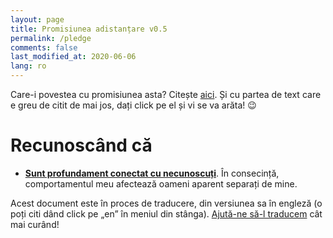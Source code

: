 ```yaml
---
layout: page
title: Promisiunea adistanțare v0.5
permalink: /pledge
comments: false
last_modified_at: 2020-06-06
lang: ro
---
```


<span class="small mark">Care-i povestea cu promisiunea asta? Citește [aici]({{site.baseurl}}/about). Și cu partea de text care e greu de citit de mai jos, dați click pe el și vi se va arăta! 😉️</span>

# Recunoscând că


*   [**Sunt profundament conectat cu necunoscuți**](https://youtu.be/X0mHf3oSUdU). În consecință, comportamentul meu afectează oameni aparent separați de mine.

<span class="mark">Acest document este în proces de traducere, din versiunea sa în engleză (o poți citi dând click pe „en” în meniul din stânga). <a class="btn btn-primary" href="https://github.com/evolverine/undistance/issues/1">Ajută-ne să-l traducem</a> cât mai curând!</span>